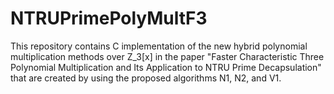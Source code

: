 # NTRUPrimePolyMultF3
This repository contains C implementation of the new hybrid polynomial multiplication methods over Z_3[x] in the paper "Faster Characteristic Three Polynomial Multiplication and Its Application to NTRU Prime Decapsulation" that are created by using the proposed algorithms N1, N2, and V1.
